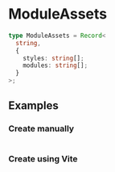 # ModuleAssets

```typescript
type ModuleAssets = Record<
  string,
  {
    styles: string[];
    modules: string[];
  }
>;
```

## Examples

### Create manually

```ts
```

### Create using Vite

```ts
```
